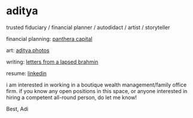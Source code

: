 # aditya

trusted fiduciary / financial planner / autodidact / artist / storyteller

financial planning: [panthera capital](https://www.pantheracapital.in)

art: [aditya.photos](https://adityag.netlify.app)

writing: [letters from a lapsed brahmin](https://buttondown.email/adityag)

resume: [linkedin](https://www.linkedin.com/in/adityagovindaraj)

i am interested in working in a boutique wealth management/family office firm. if you know any open positions in this space, or anyone interested in hiring a competent all-round person, do let me know!

Best,
Adi
